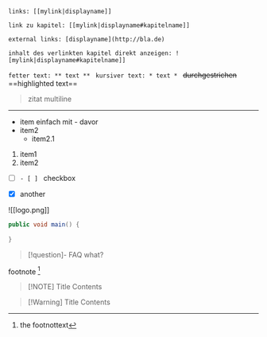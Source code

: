 ```
links: [[mylink|displayname]]
```

```
link zu kapitel: [[mylink|displayname#kapitelname]]
```
```
external links: [displayname](http://bla.de)
```

```
inhalt des verlinkten kapitel direkt anzeigen: ![mylink|displayname#kapitelname]]
```

```fetter text: ** text ** ```
```kursiver text: * text * ```
~~durchgestrichen~~
==highlighted text==

> zitat
>multiline

---


- item einfach mit - davor
- item2
	- item2.1
1. item1
2. item2

- [ ] ```- [ ] ``` checkbox
- [x] another



![[logo.png]]


```java
public void main() {
 
}
```

>[!question]- FAQ
>what?

footnote [^bla]

> [!NOTE] Title
> Contents

> [!Warning] Title
> Contents
>

 [^bla]: the footnottext